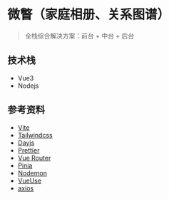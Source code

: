 # 微瞥（家庭相册、关系图谱）

> 全栈综合解决方案：前台 + 中台 + 后台

## 技术栈

- Vue3
- Nodejs

## 参考资料

- [Vite](https://cn.vitejs.dev/)
- [Tailwindcss](https://tailwindcss.com/docs/installation)
- [Dayjs](https://day.js.org/docs/zh-CN/installation/installation)
- [Prettier](https://prettier.io/)
- [Vue Router](https://router.vuejs.org/zh/introduction.html)
- [Pinia](https://pinia.vuejs.org/zh/introduction.html)
- [Nodemon](https://www.npmjs.com/package/nodemon)
- [VueUse](https://vueuse.org/)
- [axios](https://axios-http.com/docs/intro)

